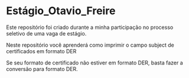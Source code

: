 # Estágio_Otavio_Freire

Este repositório foi criado durante a minha participação no processo seletivo de uma vaga de estágio.

Neste repositório você aprenderá como imprimir o campo subject de certificados em formato DER

Se seu formato de certificado não estiver em formato DER, basta fazer a conversão para formato DER.
